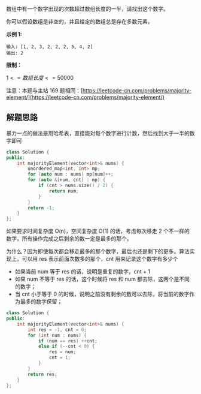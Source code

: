 数组中有一个数字出现的次数超过数组长度的一半，请找出这个数字。

你可以假设数组是非空的，并且给定的数组总是存在多数元素。

**示例 1:**

```
输入: [1, 2, 3, 2, 2, 2, 5, 4, 2]
输出: 2
```

**限制：**

$1 <= 数组长度 <= 50000$

注意：本题与主站 169 题相同：[https://leetcode-cn.com/problems/majority-element/](https://leetcode-cn.com/problems/majority-element/)

## 解题思路

暴力一点的做法是用哈希表，直接能对每个数字进行计数，然后找到大于一半的数字即可

```cpp
class Solution {
public:
    int majorityElement(vector<int>& nums) {
        unordered_map<int, int> mp;
        for (auto num : nums) mp[num]++;
        for (auto &[num, cnt] : mp) {
            if (cnt > nums.size() / 2) {
                return num;
            }
        }
        return -1;
    }
};
```

如果要求时间复杂度 O(n)，空间复杂度 O(1) 的话，考虑每次移走 2 个不一样的数字，所有操作完成之后剩余的数一定是最多的那个。

为什么？因为即使每次都会移走最多的那个数字，最后也还是剩下的更多。算法实现上，可以用 res 表示前面次数多的那个，cnt 用来记录这个数字有多少个
- 如果当前 num 等于 res 的话，说明是重复的数字，cnt + 1
- 如果 num 不等于 res 的话，这个时候将 res 和 num 都去除，这两个是不同的数字；
- 当 cnt 小于等于 0 的时候，说明之前没有剩余的数可以去除，将当前的数字作为最多的数字保留；

```cpp
class Solution {
public:
    int majorityElement(vector<int>& nums) {
        int res = -1, cnt = 0;
        for (int num : nums) {
            if (num == res) ++cnt;
            else if (--cnt < 0) {
                res = num;
                cnt = 1;
            }
        }
        return res;
    }
};
```